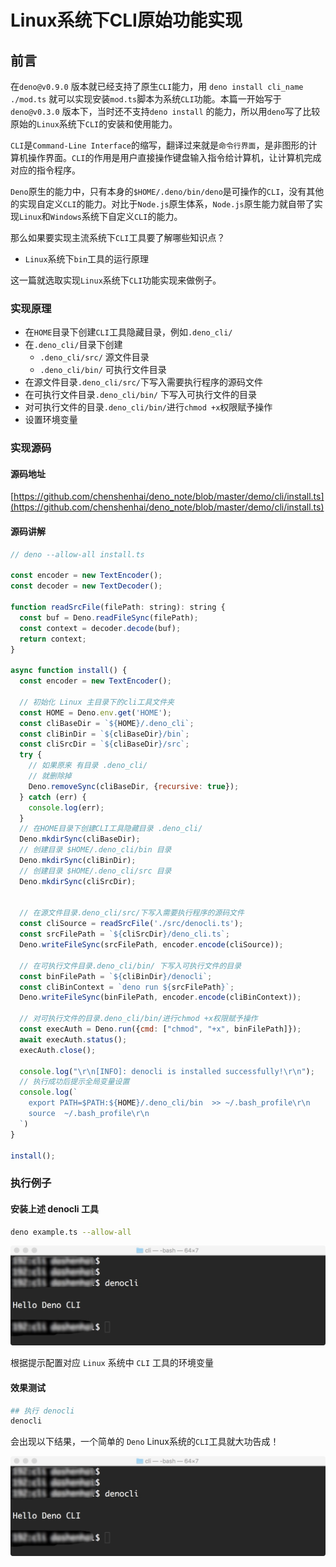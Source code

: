 # Linux系统下CLI原始功能实现

## 前言

在`deno@v0.9.0` 版本就已经支持了原生`CLI`能力，用 `deno install cli_name ./mod.ts` 就可以实现安装`mod.ts`脚本为系统`CLI`功能。本篇一开始写于 `deno@v0.3.0` 版本下，当时还不支持`deno install` 的能力，所以用`deno`写了比较原始的`Linux`系统下`CLI`的安装和使用能力。

`CLI`是`Command-Line Interface`的缩写，翻译过来就是`命令行界面`，是非图形的计算机操作界面。`CLI`的作用是用户直接操作键盘输入指令给计算机，让计算机完成对应的指令程序。

`Deno`原生的能力中，只有本身的`$HOME/.deno/bin/deno`是可操作的`CLI`，没有其他的实现自定义`CLI`的能力。对比于`Node.js`原生体系，`Node.js`原生能力就自带了实现`Linux`和`Windows`系统下自定义`CLI`的能力。

那么如果要实现主流系统下`CLI`工具要了解哪些知识点？
- `Linux`系统下`bin`工具的运行原理

这一篇就选取实现`Linux`系统下`CLI`功能实现来做例子。

### 实现原理

- 在`HOME`目录下创建`CLI`工具隐藏目录，例如`.deno_cli/`
- 在`.deno_cli/`目录下创建
  - `.deno_cli/src/` 源文件目录
  - `.deno_cli/bin/` 可执行文件目录
- 在源文件目录`.deno_cli/src/`下写入需要执行程序的源码文件
- 在可执行文件目录`.deno_cli/bin/` 下写入可执行文件的目录
- 对可执行文件的目录`.deno_cli/bin/`进行`chmod +x`权限赋予操作
- 设置环境变量

### 实现源码

#### 源码地址

[https://github.com/chenshenhai/deno_note/blob/master/demo/cli/install.ts](https://github.com/chenshenhai/deno_note/blob/master/demo/cli/install.ts)

#### 源码讲解

```js
// deno --allow-all install.ts

const encoder = new TextEncoder();
const decoder = new TextDecoder();

function readSrcFile(filePath: string): string {
  const buf = Deno.readFileSync(filePath);
  const context = decoder.decode(buf);
  return context;
}

async function install() {
  const encoder = new TextEncoder();

  // 初始化 Linux 主目录下的cli工具文件夹
  const HOME = Deno.env.get('HOME');
  const cliBaseDir = `${HOME}/.deno_cli`;
  const cliBinDir = `${cliBaseDir}/bin`;
  const cliSrcDir = `${cliBaseDir}/src`;
  try {
    // 如果原来 有目录 .deno_cli/
    // 就删除掉
    Deno.removeSync(cliBaseDir, {recursive: true});
  } catch (err) {
    console.log(err);
  }
  // 在HOME目录下创建CLI工具隐藏目录 .deno_cli/
  Deno.mkdirSync(cliBaseDir);
  // 创建目录 $HOME/.deno_cli/bin 目录
  Deno.mkdirSync(cliBinDir);
  // 创建目录 $HOME/.deno_cli/src 目录
  Deno.mkdirSync(cliSrcDir);
  

  // 在源文件目录.deno_cli/src/下写入需要执行程序的源码文件
  const cliSource = readSrcFile('./src/denocli.ts');
  const srcFilePath = `${cliSrcDir}/deno_cli.ts`;
  Deno.writeFileSync(srcFilePath, encoder.encode(cliSource));

  // 在可执行文件目录.deno_cli/bin/ 下写入可执行文件的目录
  const binFilePath = `${cliBinDir}/denocli`;
  const cliBinContext = `deno run ${srcFilePath}`;
  Deno.writeFileSync(binFilePath, encoder.encode(cliBinContext));

  // 对可执行文件的目录.deno_cli/bin/进行chmod +x权限赋予操作
  const execAuth = Deno.run({cmd: ["chmod", "+x", binFilePath]});
  await execAuth.status();
  execAuth.close();

  console.log("\r\n[INFO]: denocli is installed successfully!\r\n");
  // 执行成功后提示全局变量设置
  console.log(`
    export PATH=$PATH:${HOME}/.deno_cli/bin  >> ~/.bash_profile\r\n
    source  ~/.bash_profile\r\n
  `)
}

install();
```

### 执行例子

#### 安装上述 denocli 工具

```sh
deno example.ts --allow-all
```

![cli-001](../image/cli_002.jpg)


根据提示配置对应 `Linux` 系统中 `CLI` 工具的环境变量

#### 效果测试

```sh
## 执行 denocli
denocli
```

会出现以下结果，一个简单的 `Deno` Linux系统的`CLI`工具就大功告成！

![cli-002](../image/cli_002.jpg)
